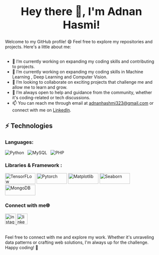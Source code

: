 
<!--
**rushikesh05/rushikesh05** is a ✨ _special_ ✨ repository because its `README.md` (this file) appears on your GitHub profile.

Here are some ideas to get you started:

- 🔭 I’m currently working on ...
- 🌱 I’m currently learning ...
- 👯 I’m looking to collaborate on ...
- 🤔 I’m looking for help with ...
- 💬 Ask me about ...
- 📫 How to reach me: ...
- 😄 Pronouns: ...
- ⚡ Fun fact: ...
-->

<div style="text-align: center;">
    <h1 style="font-size: 36px; font-weight: bold;">
      <span style="display: inline-block; animation: pulse 1.5s infinite;">Hey there 👋, I'm Adnan Hasmi!</span>
    </h1>
  </div>
  
  
  
  Welcome to my GitHub profile! 😄 Feel free to explore my repositories and projects. Here's a little about me:<br><br>
  
  - 🔭 I’m currently working on expanding my coding skills and contributing to  projects.<br>
  - 🔭 I’m currently working on expanding my coding skills in Machine Learning , Deep Learning and Computer Vision.<br>
  - 👯 I’m looking to collaborate on exciting projects that challenge me and allow me to learn and grow.<br>
  - 🤔 I’m always open to help and guidance from the community, whether it's coding-related or tech discussions.<br>
  - 📫 You can reach me through email at [adnanhashmi323@gmail.com](mailto:adnanhashmi323@gmail.com) or connect with me on [LinkedIn](https://www.linkedin.com/in/adnan-hashmi-/).<br>
  
  
  ## ⚡ Technologies
  
  ### Languages:
  
  ![Python](https://img.shields.io/badge/-Python-black?style=flat-square&logo=Python)&nbsp;&nbsp;
  ![MySQL](https://img.shields.io/badge/-MySQL-black?style=flat-square&logo=mysql)&nbsp;&nbsp;
  ![PHP](https://img.shields.io/badge/-PHP-Gray?style=flat-square&logo=php)

  
  
  ### Libraries & Framework :
  
  <a href="#"><img alt="TensorFLow" src ="https://avatars.githubusercontent.com/u/15658638?s=280&v=4" height="35" width="100"></a>
  <a href="#"><img alt="Pytorch" src ="https://cdn.icon-icons.com/icons2/2699/PNG/512/pytorch_logo_icon_169823.png" height="35" width="100"></a>
  <a href="#"><img alt="Matplotlib" src ="https://image.pngaaa.com/242/4152242-middle.png" height="35" width="100"></a>
  <a href="#"><img alt="Seaborn" src ="https://seaborn.pydata.org/_images/logo-tall-lightbg.svg" height="35" width="100"></a>
  <a href="#"><img alt="MongoDB" src ="https://img.shields.io/badge/MongoDB-%234ea94b.svg?logo=mongodb&logoColor=white" height="35" width="100"></a>

  
  ### Connect with me🌐
  <div align="left">
    <a href="https://www.instagram.com/adnan__ii/" target="_blank">
      <img src="https://img.shields.io/static/v1?message=Instagram&logo=instagram&label=&color=E4405F&logoColor=white&labelColor=&style=for-the-badge" height="35" alt="instagram logo"  />
    </a>
    <a href="adnanhashmi323@gmail.com" target="_blank">
    <a href="https://www.linkedin.com/in/adnan-hashmi-/" target="_blank">
      <img src="https://img.shields.io/static/v1?message=LinkedIn&logo=linkedin&label=&color=0077B5&logoColor=white&labelColor=&style=for-the-badge" height="35" alt="linkedin logo"  />
    </a>
  </div>
  
  
  <br>
  
    
  Feel free to connect with me and explore my work. Whether it's unraveling data patterns or crafting web solutions, I'm always up for the challenge. Happy coding! 🚀
  
  
  
  